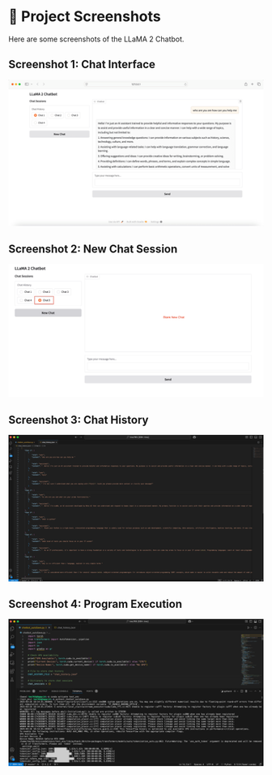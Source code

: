 # 📸 Project Screenshots
Here are some screenshots of the LLaMA 2 Chatbot.

## Screenshot 1: Chat Interface
![Chat Interface](./images/Screenshot1.png)

## Screenshot 2: New Chat Session
![New Chat Session](./images/Screenshot2.png)

## Screenshot 3: Chat History
![Chat History](./images/Screenshot3.png)

## Screenshot 4: Program Execution 
![Program Execution](./images/Screenshot4.png)
